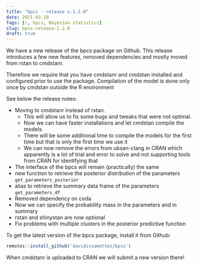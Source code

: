 ```yaml
---
title: "bpcs - release v.1.2.0"
date: 2021-03-10
Tags: [r, bpcs, Bayesian statistics]
slug: bpcs-release-1.2.0
draft: true
---
```


We have a new release of the bpcs package on Github. This release introduces a few new features, removed dependencies and mostly moved from rstan to cmdstanr.

Therefore we require that you have cmdstanr and cmdstan installed and configured prior to use the package. Compilation of the model is done only once by cmdstan outside the R environment

See below the release notes:

* Moving to cmdstanr instead of rstan. 
  - This will allow us to fix some bugs and tweaks that were not optimal.
  - Now we can have faster installations and let cmdstan compile the models.
  - There will be some additional time to compile the models for the first time but that is only the first time we use it
  - We can now remove the errors from ubsan-clang in CRAN which apparently is a lot of trial and error to solve and not supporting tools from CRAN for identifying that
* The interface of the bpcs will remain (practically) the same
* new function to retrieve the posterior distribution of the parameters `get_parameters_posterior`
* alias to retrieve the summary data frame of the parameters `get_parameters_df`
* Removed dependency on coda
* Now we can specify the probability mass in the parameters and in summary
* rstan and shinystan are now optional
* Fix problems with multiple clusters in the posterior predictive function

To get the latest version of the bpcs package, install it from Github:

```r
remotes::install_github('davidissamattos/bpcs')
```

When cmdstanr is uploaded to CRAN we will submit a new version there!